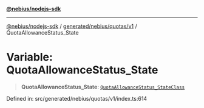 [**@nebius/nodejs-sdk**](../../../../../README.md)

---

[@nebius/nodejs-sdk](../../../../../README.md) / [generated/nebius/quotas/v1](../README.md) / QuotaAllowanceStatus_State

# Variable: QuotaAllowanceStatus_State

> **QuotaAllowanceStatus_State**: [`QuotaAllowanceStatus_StateClass`](../type-aliases/QuotaAllowanceStatus_StateClass.md)

Defined in: src/generated/nebius/quotas/v1/index.ts:614

